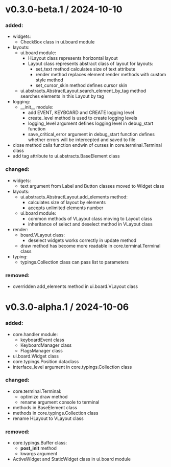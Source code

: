 
v0.3.0-beta.1 / 2024-10-10
==================

### added:
  * widgets:
    * CheckBox class in ui.board module
  * layouts:
    * ui.board module:
      * HLayout class represents horizontal layout
      * Layout class represents abstract class of layout for layouts:
        * set_text method calculates size of text attribute
        * render method replaces element render methods with custom style method
        * set_cursor_skin method defines cursor skin
    * ui.abstracts.AbstractLayout.search_element_by_tag method searches elements in this Layout by tag
  * logging:
    * \_\_init__ module:
      * add EVENT, KEYBOARD and CREATE logging level
      * create_level method is used to create logging levels
      * logging_level argument defines logging level in debug_start function
      * save_critical_error argument in debug_start function defines whether errors will be intercepted and saved to file
  * close method calls function endwin of curses in core.terminal.Terminal class
  * add tag attribute to ui.abstracts.BaseElement class
### changed:
  * widgets:
    * text argument from Label and Button classes moved to Widget class
  * layouts:
    * ui.abstracts.AbstractLayout.add_elements method:
      * calculates size of layout by elements
      * accepts unlimited elements number
    * ui.board module:
      * common methods of VLayout class moving to Layout class
      * inheritance of select and deselect method in VLayout class
  * render:
    * board.VLayout class:
      * deselect widgets works correctly in update method
    * draw method has become more readable in core.terminal.Terminal class
  * typing:
    * typings.Collection class can pass list to parameters
### removed:
  * overridden add_elements method in ui.board.VLayout class

v0.3.0-alpha.1 / 2024-10-06
==================

### added:
  * core.handler module:
    * keyboardEvent class
    * KeyboardManager class
    * FlagsManager class
  * ui.board.Widget class
  * core.typings.Position dataclass
  * interface_level argument in core.typings.Collection class
### changed:
  * core.terminal.Terminal:
    * optimize draw method
    * rename argument console to terminal
  * methods in BaseElement class
  * methods in core.typings.Collection class
  * rename HLayout to VLayout class
### removed:
  * core.typings.Buffer class:
    * __post_init__ method
    * kwargs argument
  * ActiveWidget and StaticWidget class in ui.board module
